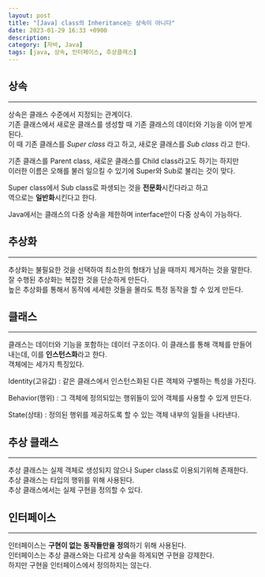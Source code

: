 ```yaml
---
layout: post
title: "[Java] class의 Inheritance는 상속이 아니다"
date: 2023-01-29 16:33 +0900
description: 
category: [자바, Java]
tags: [java, 상속, 인터페이스, 추상클래스]
---
```




## 상속
---
상속은 클래스 수준에서 지정되는 관계이다.   
기존 클래스에서 새로운 클래스를 생성할 때 기존 클래스의 데이터와 기능을 이어 받게 된다.  
이 때 기존 클래스를 _Super class_ 라고 하고, 새로운 클래스를 _Sub class_ 라고 한다.   

기존 클래스를 Parent class, 새로운 클래스를 Child class라고도 하기는 하지만  
이러한 이름은 오해를 불러 일으킬 수 있기에 Super와 Sub로 불리는 것이 맞다.

Super class에서 Sub class로 파생되는 것을 **전문화**시킨다라고 하고  
역으로는 **일반화**시킨다고 한다.

Java에서는 클래스의 다중 상속을 제한하며 interface만이 다중 상속이 가능하다. 

## 추상화 
---
추상화는 불필요한 것을 선택하여 최소한의 형태가 남을 때까지 제거하는 것을 말한다.   
잘 수행된 추상화는 복잡한 것을 단순하게 만든다.  
높은 추상화를 통해서 동작에 세세한 것들을 몰라도 특정 동작을 할 수 있게 만든다.


## 클래스
---
클래스는 데이터와 기능을 포함하는 데이터 구조이다.
이 클래스를 통해 객체를 만들어내는데, 이를 **인스턴스화**라고 한다.  
객체에는 세가지 특징있다.  

Identity(고유값)
: 같은 클래스에서 인스턴스화된 다른 객체와 구별하는 특성을 가진다. 

Behavior(행위) 
: 그 객체에 정의되있는 행위들이 있어 객체를 사용할 수 있게 만든다. 

State(상태) 
: 정의된 행위를 제공하도록 할 수 있는 객체 내부의 일들을 나타낸다.


## 추상 클래스
---
추상 클래스는 실제 객체로 생성되지 않으나 Super class로 이용되기위해 존재한다.  
추상 클래스는 타입의 행위를 위해 사용된다.  
추상 클래스에서는 실제 구현을 정의할 수 있다.


## 인터페이스
---
인터페이스는 **구현이 없는 동작들만을 정의**하기 위해 사용된다.  
인터페이스는 추상 클래스와는 다르게 상속을 하게되면 구현을 강제한다.  
하지만 구현을 인터페이스에서 정의하지는 않는다. 










